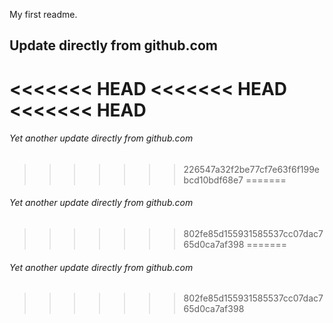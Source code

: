 My first readme.


## Update directly from github.com
<<<<<<< HEAD
<<<<<<< HEAD
<<<<<<< HEAD
=======

###### Yet another update directly from github.com 
>>>>>>> 226547a32f2be77cf7e63f6f199ebcd10bdf68e7
=======

###### Yet another update directly from github.com 
>>>>>>> 802fe85d155931585537cc07dac765d0ca7af398
=======

###### Yet another update directly from github.com 
>>>>>>> 802fe85d155931585537cc07dac765d0ca7af398
